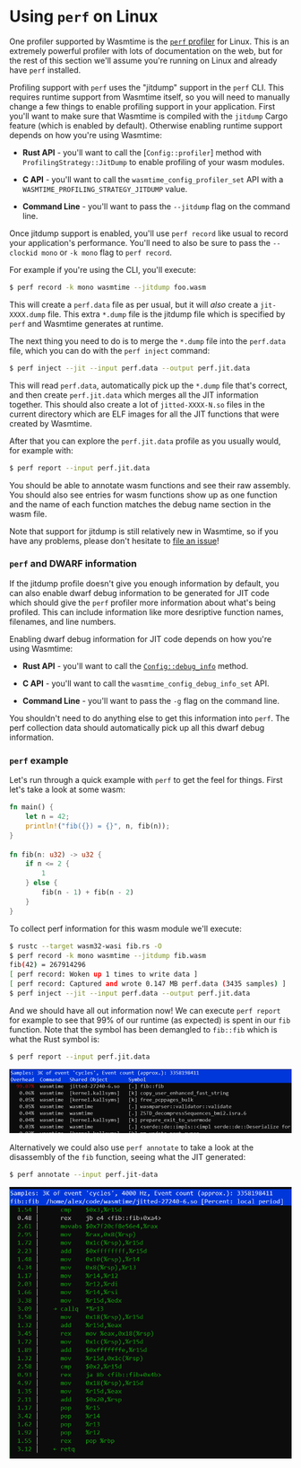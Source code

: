 # Using `perf` on Linux

One profiler supported by Wasmtime is the [`perf`
profiler](https://perf.wiki.kernel.org/index.php/Main_Page) for Linux. This is
an extremely powerful profiler with lots of documentation on the web, but for
the rest of this section we'll assume you're running on Linux and already have
`perf` installed.

Profiling support with `perf` uses the "jitdump" support in the `perf` CLI. This
requires runtime support from Wasmtime itself, so you will need to manually
change a few things to enable profiling support in your application. First
you'll want to make sure that Wasmtime is compiled with the `jitdump` Cargo
feature (which is enabled by default). Otherwise enabling runtime support
depends on how you're using Wasmtime:

* **Rust API** - you'll want to call the [`Config::profiler`] method with
  `ProfilingStrategy::JitDump` to enable profiling of your wasm modules.

* **C API** - you'll want to call the `wasmtime_config_profiler_set` API with a
  `WASMTIME_PROFILING_STRATEGY_JITDUMP` value.

* **Command Line** - you'll want to pass the `--jitdump` flag on the command
  line.

Once jitdump support is enabled, you'll use `perf record` like usual to record
your application's performance. You'll need to also be sure to pass the
`--clockid mono` or `-k mono` flag to `perf record`.

For example if you're using the CLI, you'll execute:

```sh
$ perf record -k mono wasmtime --jitdump foo.wasm
```

This will create a `perf.data` file as per usual, but it will *also* create a
`jit-XXXX.dump` file. This extra `*.dump` file is the jitdump file which is
specified by `perf` and Wasmtime generates at runtime.

The next thing you need to do is to merge the `*.dump` file into the
`perf.data` file, which you can do with the `perf inject` command:

```sh
$ perf inject --jit --input perf.data --output perf.jit.data
```

This will read `perf.data`, automatically pick up the `*.dump` file that's
correct, and then create `perf.jit.data` which merges all the JIT information
together. This should also create a lot of `jitted-XXXX-N.so` files in the
current directory which are ELF images for all the JIT functions that were
created by Wasmtime.

After that you can explore the `perf.jit.data` profile as you usually would,
for example with:

```sh
$ perf report --input perf.jit.data
```

You should be able to annotate wasm functions and see their raw assembly. You
should also see entries for wasm functions show up as one function and the
name of each function matches the debug name section in the wasm file.

Note that support for jitdump is still relatively new in Wasmtime, so if you
have any problems, please don't hesitate to [file an issue]!

[file an issue]: https://github.com/bytecodealliance/wasmtime/issues/new

### `perf` and DWARF information

If the jitdump profile doesn't give you enough information by default, you can
also enable dwarf debug information to be generated for JIT code which should
give the `perf` profiler more information about what's being profiled. This can
include information like more desriptive function names, filenames, and line
numbers.

Enabling dwarf debug information for JIT code depends on how you're using
Wasmtime:

* **Rust API** - you'll want to call the [`Config::debug_info`] method.

* **C API** - you'll want to call the `wasmtime_config_debug_info_set` API.

* **Command Line** - you'll want to pass the `-g` flag on the command line.

You shouldn't need to do anything else to get this information into `perf`. The
perf collection data should automatically pick up all this dwarf debug
information.

### `perf` example

Let's run through a quick example with `perf` to get the feel for things. First
let's take a look at some wasm:

```rust
fn main() {
    let n = 42;
    println!("fib({}) = {}", n, fib(n));
}

fn fib(n: u32) -> u32 {
    if n <= 2 {
        1
    } else {
        fib(n - 1) + fib(n - 2)
    }
}
```

To collect perf information for this wasm module we'll execute:

```sh
$ rustc --target wasm32-wasi fib.rs -O
$ perf record -k mono wasmtime --jitdump fib.wasm
fib(42) = 267914296
[ perf record: Woken up 1 times to write data ]
[ perf record: Captured and wrote 0.147 MB perf.data (3435 samples) ]
$ perf inject --jit --input perf.data --output perf.jit.data
```

And we should have all out information now! We can execute `perf report` for
example to see that 99% of our runtime (as expected) is spent in our `fib`
function. Note that the symbol has been demangled to `fib::fib` which is what
the Rust symbol is:

```sh
$ perf report --input perf.jit.data
```

![perf report output](assets/perf-report-fib.png)

Alternatively we could also use `perf annotate` to take a look at the
disassembly of the `fib` function, seeing what the JIT generated:

```sh
$ perf annotate --input perf.jit-data
```

![perf annotate output](assets/perf-annotate-fib.png)

[`Config::debug_info`]: https://bytecodealliance.github.io/wasmtime/api/wasmtime/struct.Config.html#method.debug_info
